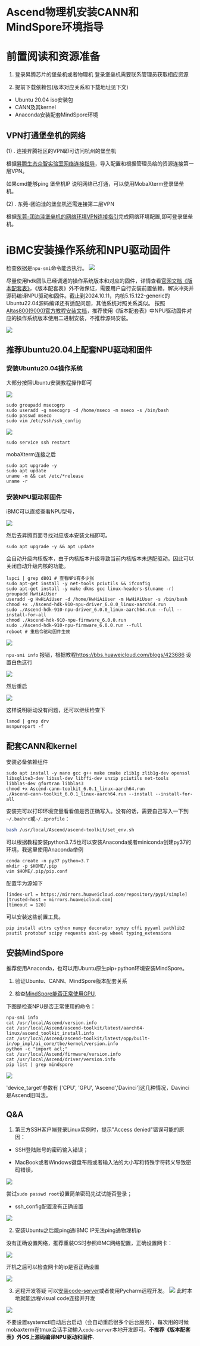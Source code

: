 # Ascend物理机安装CANN和MindSpore环境指导

# 前置阅读和资源准备

1. 登录昇腾芯片的堡垒机或者物理机
登录堡垒机需要联系管理员获取相应资源

2. 提前下载依赖包(版本对应关系和下载地址见下文)
- Ubuntu 20.04 iso安装包
- CANN及其kernel
- Anaconda安装配套MindSpore环境

## VPN打通堡垒机的网络

(1) . 连接昇腾社区的VPN即可访问杭州的堡垒机

根据[昇腾生态众智实验室网络连接指导](https://gitee.com/ascend/docs-openmind/blob/master/guide/common/tutorials/%E6%98%87%E8%85%BE%E7%94%9F%E6%80%81%E4%BC%97%E6%99%BA%E5%AE%9E%E9%AA%8C%E5%AE%A4%E7%BD%91%E7%BB%9C%E8%BF%9E%E6%8E%A5%E6%8C%87%E5%AF%BC.md)，导入配置和根据管理员给的资源连接第一层VPN。

如果cmd能够ping 堡垒机IP 说明网络已打通，可以使用MobaXterm登录堡垒机。

(2) . 东莞-团泊洼的堡垒机还需连接第二层VPN

根据[东莞-团泊洼堡垒机的网络环境VPN连接指引](https://docs.qq.com/doc/DRXlJSU9vdWlLd25C)完成网络环境配置,即可登录堡垒机。

# iBMC安装操作系统和NPU驱动固件

检查依据是`npu-smi`命令能否执行。
![](./images/media/image1.png)

尽量使用hdk团队已经调通的操作系统版本和对应的固件，详情查看[官网文档《版本配套表》](https://support.huawei.com/enterprise/zh/doc/EDOC1100332523/2ff3e934)，《版本配套表》外不做保证，需要用户自行安装前置依赖，解决冲突并源码编译NPU驱动和固件。截止到2024.10.11，内核5.15.122-generic的Ubuntu22.04源码编译还有适配问题，其他系统对照关系类似。
按照[Altas800(9000)官方教程安装文档](https://www.hiascend.com/document/detail/zh/quick-installation/22.0.0/quickinstg/800_9000/quickinstg_800_9000_Arm_0002.html)，推荐使用《版本配套表》中NPU驱动固件对应的操作系统版本使用二进制安装，不推荐源码安装。

![](./images/media/image2.png)

## 推荐Ubuntu20.04上配套NPU驱动和固件

### 安装Ubuntu20.04操作系统

大部分按照Ubuntu安装教程操作即可

![](./images/media/image3.png)

```
sudo groupadd msecogrp
sudo useradd -g msecogrp -d /home/mseco -m mseco -s /bin/bash
sudo passwd mseco
sudo vim /etc/ssh/ssh_config
```

![](./images/media/image4.png)

```
sudo service ssh restart
```

mobaXterm连接之后

```
sudo apt upgrade -y
sudo apt update
uname -m && cat /etc/*release
uname -r
```

### 安装NPU驱动和固件

iBMC可以直接查看NPU型号，

![](./images/media/image5.png)

然后去昇腾页面寻找对应版本安装文档即可。

```
sudo apt upgrade -y && apt update
```

会自动升级内核版本，由于内核版本升级导致当前内核版本未适配驱动。因此可以关闭自动升级内核的功能。

```
lspci | grep d801 # 查看NPU有多少张
sudo apt-get install -y net-tools pciutils && ifconfig
sudo apt-get install -y make dkms gcc linux-headers-$(uname -r)
groupadd HwHiAiUser
useradd -g HwHiAiUser -d /home/HwHiAiUser -m HwHiAiUser -s /bin/bash
chmod +x ./Ascend-hdk-910-npu-driver_6.0.0_linux-aarch64.run
sudo ./Ascend-hdk-910-npu-driver_6.0.0_linux-aarch64.run --full --install-for-all
chmod ./Ascend-hdk-910-npu-firmware_6.0.0.run
sudo ./Ascend-hdk-910-npu-firmware_6.0.0.run --full
reboot # 重启令驱动固件生效
```

![](./images/media/image6.png)

`npu-smi info` 报错，根据教程<https://bbs.huaweicloud.com/blogs/423686>
设置白色这行

![](./images/media/image7.png)

然后重启

![](./images/media/image8.png)

这样说明驱动没有问题，还可以继续检查下

```
lsmod | grep drv
msnpureport -f
```

## 配套CANN和kernel

安装必备依赖组件

```
sudo apt install -y nano gcc g++ make cmake zlib1g zlib1g-dev openssl
libsqlite3-dev libssl-dev libffi-dev unzip pciutils net-tools
libblas-dev gfortran libblas3
chmod +x Ascend-cann-toolkit_6.0.1_linux-aarch64.run
./Ascend-cann-toolkit_6.0.1_linux-aarch64.run --install --install-for-all
```

安装完可以打印环境变量看看值是否正确写入。没有的话，需要自己写入一下到`~/.bashrc`或`~/.zprofile`：

```bash
bash /usr/local/Ascend/ascend-toolkit/set_env.sh
```

可以根据教程安装python3.7.5也可以安装Anaconda或者miniconda创建py37的环境，我这里使用Anaconda举例

```
conda create -n py37 python=3.7
mkdir -p $HOME/.pip
vim $HOME/.pip/pip.conf
```

配置华为源如下

```
[index-url = https://mirrors.huaweicloud.com/repository/pypi/simple]
[trusted-host = mirrors.huaweicloud.com]
[timeout = 120]
```

可以安装这些前置工具。

```
pip install attrs cython numpy decorator sympy cffi pyyaml pathlib2
psutil protobuf scipy requests absl-py wheel typing_extensions
```

## 安装MindSpore

推荐使用Anaconda，也可以用Ubuntu原生pip+python环境安装MindSpore。

<!-- -->

1. 验证Ubuntu、CANN、MindSpore版本配套关系

2. 检查[MindSpore能否正常使用GPU](https://blog.csdn.net/Areigninhell/article/details/111683915),

下图是检查NPU是否正常使用的命令：

```
npu-smi info
cat /usr/local/Ascend/version.info
cat /usr/local/Ascend/ascend-toolkit/latest/aarch64-linux/ascend_toolkit_install.info
cat /usr/local/Ascend/ascend-toolkit/latest/opp/built-in/op_impl/ai_core/tbe/kernel/version.info
python -c "import acl;"
cat /usr/local/Ascend/firmware/version.info
cat /usr/local/Ascend/driver/version.info
pip list | grep mindspore
```

![](./images/media/image9.png)

'device_target'参数有 \['CPU', 'GPU', 'Ascend','Davinci'\]这几种情况，Davinci是Ascend旧叫法。

## Q&A

1) 第三方SSH客户端登录Linux实例时，提示"Access denied"错误可能的原因：
- SSH登陆账号的密码输入错误；

- MacBook或者Windows键盘布局或者输入法的大小写和特殊字符转义导致密码错误，

![](./images/media/image10.png)

尝试`sudo passwd root`设置简单密码先试试能否登录；

- ssh_config配置没有正确设置

![](./images/media/image4.png)

2) 安装Ubuntu之后能ping通iBMC IP无法ping通物理机ip

没有正确设置网络，推荐重装OS时参照iBMC网络配置，正确设置网卡：

![](./images/media/image11.png)

开机之后可以检查网卡的ip是否正确设置

![](./images/media/image12.png)

3) 远程开发答疑
   可以[安装code-server](https://zhuanlan.zhihu.com/p/497224440)或者使用Pycharm远程开发。
   ![](./images/media/image13.png)
   此时本地就能远程visual code连接并开发

![](./images/media/image14.png)

不要设置systemctl自动后台启动（会自动重启很多个后台服务），每次用的时候mobaxterm在tmux会话手动输入`code-server`本地开发即可。**不推荐《版本配套表》外OS上源码编译NPU驱动和固件**.
